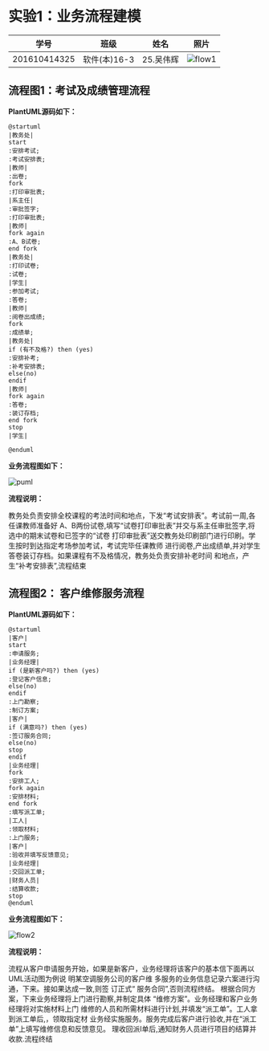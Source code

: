 # 实验1：业务流程建模
|学号|班级|姓名|照片|
|:-------:|:-------------: | :----------:|:---:|
|201610414325|软件(本)16-3|25.吴伟辉|![flow1](myself.jpg)|

## 流程图1：考试及成绩管理流程

**PlantUML源码如下：**

``` flow1
@startuml
|教务处|
start
:安排考试;
:考试安排表;
|教师|
:出卷;
fork
:打印审批表;
|系主任|
:审批签字;
:打印审批表;
|教师|
fork again
:A、B试卷;
end fork
|教务处|
:打印试卷;
:试卷;
|学生|
:参加考试;
:答卷;
|教师|
:阅卷出成绩;
fork
:成绩单;
|教务处|
if (有不及格?) then (yes)
:安排补考;
:补考安排表;
else(no)
endif
|教师|
fork again
:答卷;
:装订存档;
end fork
stop
|学生|

@enduml
```

**业务流程图如下：**

![puml](flow1.png)

**流程说明：**

教务处负责安排全校课程的考法时间和地点，下发“考试安排表”。考试前一周,各任课教师准备好
A、B两份试卷,填写“试卷打印审批表”并交与系主任审批签字,将选中的期末试卷和已签字的“试卷
打印审批表”送交教务处印刷部门进行印刷。学生按时到达指定考场参加考试，考试完毕任课教师
进行阅卷,产出成绩单,并对学生答卷装订存档。如果课程有不及格情况，教务处负责安排补老时间
和地点，产生“补考安排表”,流程结束

## 流程图2： 客户维修服务流程

**PlantUML源码如下：**

``` flow2
@startuml
|客户|
start
:申请服务;
|业务经理|
if (是新客户吗?) then (yes)
:登记客户信息;
else(no)
endif
:上门勘察;
:制订方案;
|客户|
if (满意吗?) then (yes)
:签订服务合同;
else(no)
stop
endif
|业务经理|
fork
:安排工人;
fork again
:安排材料;
end fork
:填写派工单;
|工人|
:领取材料;
:上门服务;
|客户|
:验收并填写反馈意见;
|业务经理|
:交回派工单;
|财务人员|
:结算收款;
stop
@enduml
```

**业务流程图如下：**

![flow2](flow2.png)

**流程说明：**

流程从客户申请服务开始，如果是新客户，业务经理将该客户的基本信下面再以UML活动图为例说
明某空调服务公司的客户维  多服务的业务信息记录六案进行沟通，下来。接如果达成一致,则签
订正式“ 服务合同”,否则流程终结。 根据合同方案，下来业务经理将上门进行勘察,并制定具体
“维修方案”。业务经理和客户业务经理将对实施材料上门
维修的人员和所需材料进行计划,并填发“派工单”。工人拿到派工单后,，领取指定材
业务经实施服务。服务完成后客户进行验收,并在“派工单”上填写维修信息和反馈意见。
理收回派I单后,通知财务人员进行项目的结算并收款.流程终结